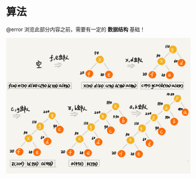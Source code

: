 # 算法

@error 浏览此部分内容之前，需要有一定的 **数据结构** 基础！

<img class="f-cover" src='/assets/imgs/algorithm/1.jpg' />